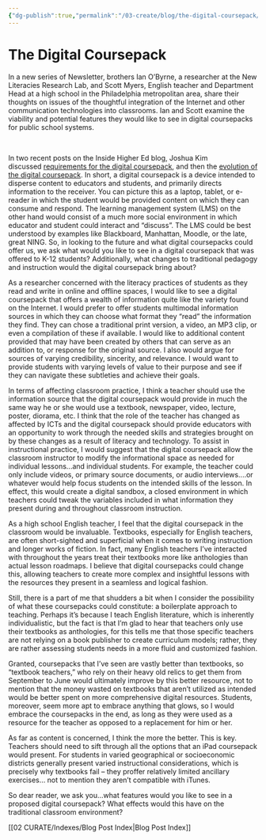 ```yaml
---
{"dg-publish":true,"permalink":"/03-create/blog/the-digital-coursepack/","title":"The Digital Coursepack"}
---
```


# The Digital Coursepack

In a new series of Newsletter, brothers Ian O’Byrne, a researcher at the New Literacies Research Lab, and Scott Myers, English teacher and Department Head at a high school in the Philadelphia metropolitan area, share their thoughts on issues of the thoughtful integration of the Internet and other communication technologies into classrooms. Ian and Scott examine the viability and potential features they would like to see in digital coursepacks for public school systems.

 

In two recent posts on the Inside Higher Ed blog, Joshua Kim discussed [requirements for the digital coursepack](http://www.insidehighered.com/blogs/technology_and_learning/5_requirements_for_digital_coursepack_providers "http://www.insidehighered.com/blogs/technology_and_learning/5_requirements_for_digital_coursepack_providers"), and then the [evolution of the digital coursepack](http://www.insidehighered.com/blogs/technology_and_learning/the_evolution_of_the_digital_coursepack "http://www.insidehighered.com/blogs/technology_and_learning/the_evolution_of_the_digital_coursepack"). In short, a digital coursepack is a device intended to disperse content to educators and students, and primarily directs information to the receiver. You can picture this as a laptop, tablet, or e-reader in which the student would be provided content on which they can consume and respond. The learning management system (LMS) on the other hand would consist of a much more social environment in which educator and student could interact and “discuss”. The LMS could be best understood by examples like Blackboard, Manhattan, Moodle, or the late, great NING. So, in looking to the future and what digital coursepacks could offer us, we ask what would you like to see in a digital coursepack that was offered to K-12 students? Additionally, what changes to traditional pedagogy and instruction would the digital coursepack bring about?

As a researcher concerned with the literacy practices of students as they read and write in online and offline spaces, I would like to see a digital coursepack that offers a wealth of information quite like the variety found on the Internet. I would prefer to offer students multimodal information sources in which they can choose what format they “read” the information they find. They can chose a traditional print version, a video, an MP3 clip, or even a compilation of these if available. I would like to additional content provided that may have been created by others that can serve as an addition to, or response for the original source. I also would argue for sources of varying credibility, sincerity, and relevance. I would want to provide students with varying levels of value to their purpose and see if they can navigate these subtleties and achieve their goals.

In terms of affecting classroom practice, I think a teacher should use the information source that the digital coursepack would provide in much the same way he or she would use a textbook, newspaper, video, lecture, poster, diorama, etc. I think that the role of the teacher has changed as affected by ICTs and the digital coursepack should provide educators with an opportunity to work through the needed skills and strategies brought on by these changes as a result of literacy and technology. To assist in instructional practice, I would suggest that the digital coursepack allow the classroom instructor to modify the informational space as needed for individual lessons...and individual students. For example, the teacher could only include videos, or primary source documents, or audio interviews....or whatever would help focus students on the intended skills of the lesson. In effect, this would create a digital sandbox, a closed environment in which teachers could tweak the variables included in what information they present during and throughout classroom instruction.

As a high school English teacher, I feel that the digital coursepack in the classroom would be invaluable. Textbooks, especially for English teachers, are often short-sighted and superficial when it comes to writing instruction and longer works of fiction. In fact, many English teachers I’ve interacted with throughout the years treat their textbooks more like anthologies than actual lesson roadmaps. I believe that digital coursepacks could change this, allowing teachers to create more complex and insightful lessons with the resources they present in a seamless and logical fashion.

Still, there is a part of me that shudders a bit when I consider the possibility of what these coursepacks could constitute: a boilerplate approach to teaching. Perhaps it’s because I teach English literature, which is inherently individualistic, but the fact is that I’m glad to hear that teachers only use their textbooks as anthologies, for this tells me that those specific teachers are not relying on a book publisher to create curriculum models; rather, they are rather assessing students needs in a more fluid and customized fashion.

Granted, coursepacks that I’ve seen are vastly better than textbooks, so “textbook teachers,” who rely on their heavy old relics to get them from September to June would ultimately improve by this better resource, not to mention that the money wasted on textbooks that aren’t utilized as intended would be better spent on more comprehensive digital resources. Students, moreover, seem more apt to embrace anything that glows, so I would embrace the coursepacks in the end, as long as they were used as a resource for the teacher as opposed to a replacement for him or her.

As far as content is concerned, I think the more the better. This is key. Teachers should need to sift through all the options that an iPad coursepack would present. For students in varied geographical or socioeconomic districts generally present varied instructional considerations, which is precisely why textbooks fail – they proffer relatively limited ancillary exercises… not to mention they aren’t compatible with iTunes.

So dear reader, we ask you...what features would you like to see in a proposed digital coursepack? What effects would this have on the traditional classroom environment?

[[02 CURATE/Indexes/Blog Post Index\|Blog Post Index]]